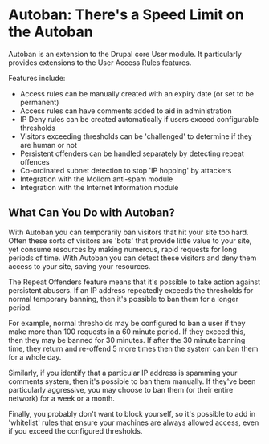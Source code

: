 # Autoban: There's a Speed Limit on the Autoban

Autoban is an extension to the Drupal core User module. It particularly provides extensions to the User Access Rules features.

Features include:

* Access rules can be manually created with an expiry date (or set to be permanent)
* Access rules can have comments added to aid in administration
* IP Deny rules can be created automatically if users exceed configurable thresholds
* Visitors exceeding thresholds can be 'challenged' to determine if they are human or not
* Persistent offenders can be handled separately by detecting repeat offences
* Co-ordinated subnet detection to stop 'IP hopping' by attackers
* Integration with the Mollom anti-spam module
* Integration with the Internet Information module 

## What Can You Do with Autoban?

With Autoban you can temporarily ban visitors that hit your site too hard. Often these sorts of visitors are 'bots' that provide little value to your site, yet consume resources by making numerous, rapid requests for long periods of time. With Autoban you can detect these visitors and deny them access to your site, saving your resources.

The Repeat Offenders feature means that it's possible to take action against persistent abusers. If an IP address repeatedly exceeds the thresholds for normal temporary banning, then it's possible to ban them for a longer period.

For example, normal thresholds may be configured to ban a user if they make more than 100 requests in a 60 minute period. If they exceed this, then they may be banned for 30 minutes. If after the 30 minute banning time, they return and re-offend 5 more times then the system can ban them for a whole day.

Similarly, if you identify that a particular IP address is spamming your comments system, then it's possible to ban them manually. If they've been particularly aggressive, you may choose to ban them (or their entire network) for a week or a month.

Finally, you probably don't want to block yourself, so it's possible to add in 'whitelist' rules that ensure your machines are always allowed access, even if you exceed the configured thresholds.
